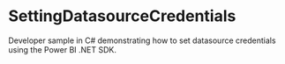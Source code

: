 # SettingDatasourceCredentials
Developer sample in C# demonstrating how to set datasource credentials using the Power BI .NET SDK.

